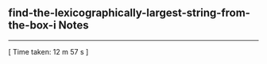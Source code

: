 <h2>find-the-lexicographically-largest-string-from-the-box-i Notes</h2><hr>[ Time taken: 12 m 57 s ]